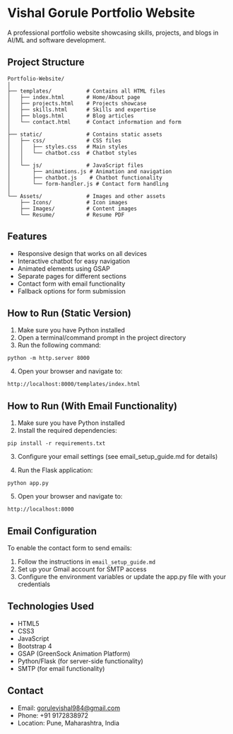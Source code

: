# Vishal Gorule Portfolio Website

A professional portfolio website showcasing skills, projects, and blogs in AI/ML and software development.

## Project Structure

```
Portfolio-Website/
│
├── templates/           # Contains all HTML files
│   ├── index.html       # Home/About page
│   ├── projects.html    # Projects showcase
│   ├── skills.html      # Skills and expertise
│   ├── blogs.html       # Blog articles
│   └── contact.html     # Contact information and form
│
├── static/              # Contains static assets
│   ├── css/             # CSS files
│   │   ├── styles.css   # Main styles
│   │   └── chatbot.css  # Chatbot styles
│   │
│   └── js/              # JavaScript files
│       ├── animations.js # Animation and navigation
│       ├── chatbot.js    # Chatbot functionality
│       └── form-handler.js # Contact form handling
│
└── Assets/              # Images and other assets
    ├── Icons/           # Icon images
    ├── Images/          # Content images
    └── Resume/          # Resume PDF
```

## Features

- Responsive design that works on all devices
- Interactive chatbot for easy navigation
- Animated elements using GSAP
- Separate pages for different sections
- Contact form with email functionality
- Fallback options for form submission

## How to Run (Static Version)

1. Make sure you have Python installed
2. Open a terminal/command prompt in the project directory
3. Run the following command:

```
python -m http.server 8000
```

4. Open your browser and navigate to:

```
http://localhost:8000/templates/index.html
```

## How to Run (With Email Functionality)

1. Make sure you have Python installed
2. Install the required dependencies:

```
pip install -r requirements.txt
```

3. Configure your email settings (see email_setup_guide.md for details)

4. Run the Flask application:

```
python app.py
```

5. Open your browser and navigate to:

```
http://localhost:8000
```

## Email Configuration

To enable the contact form to send emails:

1. Follow the instructions in `email_setup_guide.md`
2. Set up your Gmail account for SMTP access
3. Configure the environment variables or update the app.py file with your credentials

## Technologies Used

- HTML5
- CSS3
- JavaScript
- Bootstrap 4
- GSAP (GreenSock Animation Platform)
- Python/Flask (for server-side functionality)
- SMTP (for email functionality)

## Contact

- Email: gorulevishal984@gmail.com
- Phone: +91 9172838972
- Location: Pune, Maharashtra, India
